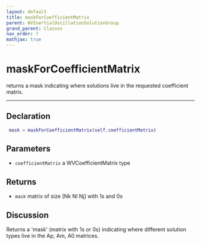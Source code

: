 ```yaml
---
layout: default
title: maskForCoefficientMatrix
parent: WVInertialOscillationSolutionGroup
grand_parent: Classes
nav_order: 7
mathjax: true
---
```


#  maskForCoefficientMatrix

returns a mask indicating where solutions live in the requested coefficient matrix.


---

## Declaration
```matlab
 mask = maskForCoefficientMatrix(self,coefficientMatrix)
```
## Parameters
+ `coefficientMatrix`  a WVCoefficientMatrix type

## Returns
+ `mask`  matrix of size [Nk Nl Nj] with 1s and 0s

## Discussion

  Returns a 'mask' (matrix with 1s or 0s) indicating where
  different solution types live in the Ap, Am, A0 matrices.
 
        
